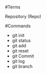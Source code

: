 #Terms

Repository (Repo)

#Commands

- git init
- git status
- git add
- git reset
- git Commit
- git log
- git branch